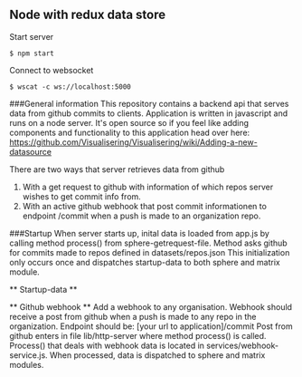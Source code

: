 ## Node with redux data store

Start server

```shell
$ npm start
```

Connect to websocket

```shell
$ wscat -c ws://localhost:5000
```

###General information
This repository contains a backend api that serves data from github commits to clients. 
Application is written in javascript and runs on a node server. It's open source so if 
you feel like adding components and functionality to this application head over here:</br>
<a>https://github.com/Visualisering/Visualisering/wiki/Adding-a-new-datasource</a>

There are two ways that server retrieves data from github</br>
1. With a get request to github with information of which repos server wishes to get commit info from.<br>
2. With an active github webhook that post commit informationen to endpoint /commit when a push is
made to an organization repo.


###Startup
When server starts up, inital data is loaded from app.js
by calling method process() from sphere-getrequest-file.
Method asks github for commits made to repos defined in datasets/repos.json
This initialization only occurs once and dispatches startup-data to
both sphere and matrix module.

** Startup-data **

** Github webhook **
Add a webhook to any organisation. Webhook should receive a post
from github when a push is made to any repo in the organization.
Endpoint should be: [your url to application]/commit
Post from github enters in file lib/http-server where method process() is called.
Process() that deals with webhook data is located in services/webhook-service.js.
When processed, data is dispatched to sphere and matrix modules.
